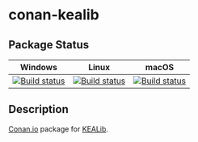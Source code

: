# conan-kealib

## Package Status

| Windows | Linux | macOS |
|:-------:|:-----:|:-----:|
|[![Build status](https://ci.appveyor.com/api/projects/status/f9lt3gmwmda2olty/branch/testing%2F1.4.14?svg=true)](https://ci.appveyor.com/project/SpaceIm/conan-kealib)|[![Build status](https://github.com/SpaceIm/conan-kealib/workflows/.github/workflows/linux.yml/badge.svg?branch=testing%2F1.4.14)](https://github.com/SpaceIm/conan-kealib/actions/workflows/linux.yml?query=branch%3Atesting%2F1.4.14)|[![Build status](https://github.com/SpaceIm/conan-kealib/workflows/.github/workflows/macos.yml/badge.svg?branch=testing%2F1.4.14)](https://github.com/SpaceIm/conan-kealib/actions/workflows/macos.yml?query=branch%3Atesting%2F1.4.14)|

## Description

[Conan.io](https://conan.io) package for [KEALib](https://github.com/ubarsc/kealib).
